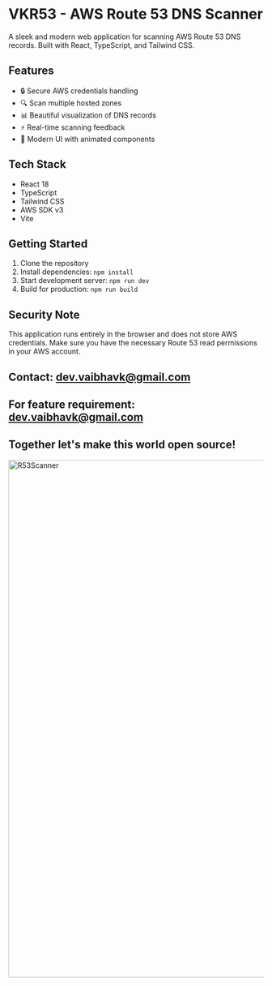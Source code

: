 # VKR53 - AWS Route 53 DNS Scanner

A sleek and modern web application for scanning AWS Route 53 DNS records. Built with React, TypeScript, and Tailwind CSS.

## Features

- 🔒 Secure AWS credentials handling
- 🔍 Scan multiple hosted zones
- 📊 Beautiful visualization of DNS records
- ⚡ Real-time scanning feedback
- 💫 Modern UI with animated components

## Tech Stack

- React 18
- TypeScript
- Tailwind CSS
- AWS SDK v3
- Vite

## Getting Started

1. Clone the repository
2. Install dependencies: `npm install`
3. Start development server: `npm run dev`
4. Build for production: `npm run build`

## Security Note

This application runs entirely in the browser and does not store AWS credentials. Make sure you have the necessary Route 53 read permissions in your AWS account.

## Contact: dev.vaibhavk@gmail.com
## For feature requirement: dev.vaibhavk@gmail.com

## Together let's make this world open source!
<img width="1021" alt="R53Scanner" src="https://github.com/user-attachments/assets/677e4802-f929-4e97-bbeb-294b397a9494" />
